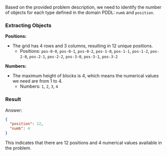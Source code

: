 Based on the provided problem description, we need to identify the number of objects for each type defined in the domain PDDL: `numb` and `position`.

### Extracting Objects

**Positions:**
- The grid has 4 rows and 3 columns, resulting in 12 unique positions.
  - Positions: `pos-0-0`, `pos-0-1`, `pos-0-2`, `pos-1-0`, `pos-1-1`, `pos-1-2`, `pos-2-0`, `pos-2-1`, `pos-2-2`, `pos-3-0`, `pos-3-1`, `pos-3-2`

**Numbers:**
- The maximum height of blocks is 4, which means the numerical values we need are from 1 to 4.
  - Numbers: `1`, `2`, `3`, `4`

### Result

Answer:
```json
{
  "position": 12,
  "numb": 4
}
```

This indicates that there are 12 positions and 4 numerical values available in the problem.